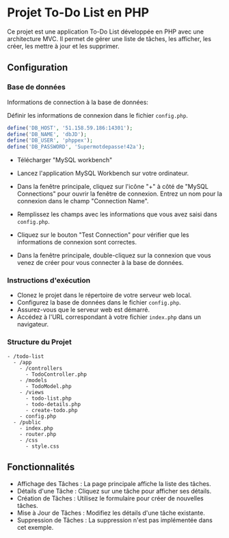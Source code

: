 # Projet To-Do List en PHP

Ce projet est une application To-Do List développée en PHP avec une architecture MVC. Il permet de gérer une liste de tâches, les afficher, les créer, les mettre à jour et les supprimer.

## Configuration

### Base de données

Informations de connection à la base de données: 

Définir les informations de connexion dans le fichier `config.php`.

```php
define('DB_HOST', '51.158.59.186:14301');
define('DB_NAME', 'dbJD');
define('DB_USER', 'phppex');
define('DB_PASSWORD', 'Supermotdepasse!42a');
```

- Télécharger "MySQL workbench"   

- Lancez l'application MySQL Workbench sur votre ordinateur.  
    
- Dans la fenêtre principale, cliquez sur l'icône "+" à côté de "MySQL Connections" pour ouvrir la fenêtre de connexion.
Entrez un nom pour la connexion dans le champ "Connection Name".

- Remplissez les champs avec les informations que vous avez saisi dans `config.php`.

- Cliquez sur le bouton "Test Connection" pour vérifier que les informations de connexion sont correctes.

- Dans la fenêtre principale, double-cliquez sur la connexion que vous venez de créer pour vous connecter à la base de données.

### Instructions d'exécution

- Clonez le projet dans le répertoire de votre serveur web local.
- Configurez la base de données dans le fichier `config.php`.
- Assurez-vous que le serveur web est démarré.
- Accédez à l'URL correspondant à votre fichier `index.php` dans un navigateur.

### Structure du Projet

```
- /todo-list
  - /app
    - /controllers
      - TodoController.php
    - /models
      - TodoModel.php
    - /views
      - todo-list.php
      - todo-details.php
      - create-todo.php
    - config.php
  - /public
    - index.php
    - router.php
    - /css
      - style.css
```

## Fonctionnalités

- Affichage des Tâches : La page principale affiche la liste des tâches.
- Détails d'une Tâche : Cliquez sur une tâche pour afficher ses détails.
- Création de Tâches : Utilisez le formulaire pour créer de nouvelles tâches.
- Mise à Jour de Tâches : Modifiez les détails d'une tâche existante.
- Suppression de Tâches : La suppression n'est pas implémentée dans cet exemple.
